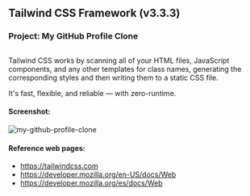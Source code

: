 ## Tailwind CSS Framework (v3.3.3)

### Project: My GitHub Profile Clone

##
Tailwind CSS works by scanning all of your HTML files, JavaScript components, and any other templates for class names, generating the corresponding styles and then writing them to a static CSS file.

It's fast, flexible, and reliable — with zero-runtime.

#### Screenshot:

<p style= "align:center">
  <img src="https://i.ibb.co/ncfNvh2/my-github-profile-clone.png" alt="my-github-profile-clone">
</p>


#### Reference web pages:

- https://tailwindcss.com
- https://developer.mozilla.org/en-US/docs/Web
- https://developer.mozilla.org/es/docs/Web
